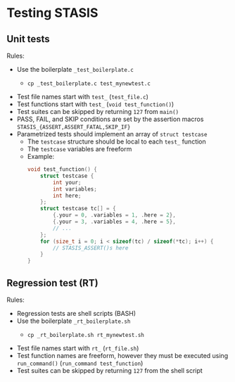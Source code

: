 # Testing STASIS

## Unit tests

Rules:

* Use the boilerplate `_test_boilerplate.c`
  * ```shell
    cp _test_boilerplate.c test_mynewtest.c
    ```
* Test file names start with `test_` (`test_file.c`)
* Test functions start with `test_` (`void test_function()`)
* Test suites can be skipped by returning `127` from `main()`
* PASS, FAIL, and SKIP conditions are set by the assertion macros `STASIS_{ASSERT,ASSERT_FATAL,SKIP_IF}`
* Parametrized tests should implement an array of `struct testcase`
  * The `testcase` structure should be local to each `test_` function
  * The `testcase` variables are freeform
  * Example:
    ```c
    void test_function() {
        struct testcase {
            int your;
            int variables;
            int here;
        };
        struct testcase tc[] = {
            {.your = 0, .variables = 1, .here = 2},
            {.your = 3, .variables = 4, .here = 5},
            // ...
        };
        for (size_t i = 0; i < sizeof(tc) / sizeof(*tc); i++) {
            // STASIS_ASSERT()s here
        }
    }
    ```
    
## Regression test (RT)

Rules:

* Regression tests are shell scripts (BASH)
* Use the boilerplate `_rt_boilerplate.sh`
  * ```shell
    cp _rt_boilerplate.sh rt_mynewtest.sh
    ```
* Test file names start with `rt_` (`rt_file.sh`)
* Test function names are freeform, however they must be executed using `run_command()` (`run_command test_function`)
* Test suites can be skipped by returning `127` from the shell script